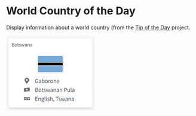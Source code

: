 # World Country of the Day

Display information about a world country (from the [Tip of the Day](https://tips.darekkay.com/html/countries-en.html) project.

![](./img/totd-world-countries.png)

